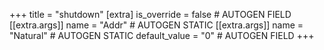 +++
title = "shutdown"
[extra]
is_override = false # AUTOGEN FIELD
[[extra.args]]
name = "Addr" # AUTOGEN STATIC
[[extra.args]]
name = "Natural" # AUTOGEN STATIC
default_value = "0" # AUTOGEN FIELD
+++